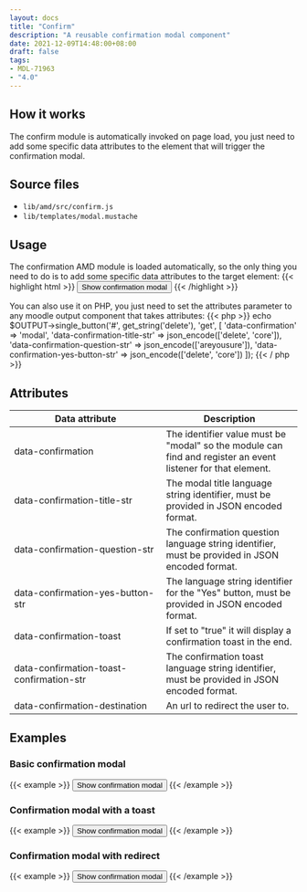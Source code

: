 ```yaml
---
layout: docs
title: "Confirm"
description: "A reusable confirmation modal component"
date: 2021-12-09T14:48:00+08:00
draft: false
tags:
- MDL-71963
- "4.0"
---
```


## How it works

The confirm module is automatically invoked on page load, you just need to add some specific data attributes
to the element that will trigger the confirmation modal.

## Source files

* `lib/amd/src/confirm.js` 
* `lib/templates/modal.mustache`

## Usage
The confirmation AMD module is loaded automatically, so the only thing you need to do is to add some specific data attributes
to the target element:
{{< highlight html >}}
<button type="button" class="btn btn-primary" data-confirmation="modal" data-confirmation-title-str='["delete", "core"]'
data-confirmation-question-str='["areyousure"]' data-confirmation-yes-button-str='["delete", "core"]'>Show confirmation modal</button>
{{< /highlight >}}

You can also use it on PHP, you just need to set the attributes parameter to any moodle output component that takes attributes:
{{< php >}}
echo $OUTPUT->single_button('#', get_string('delete'), 'get', [
    'data-confirmation' => 'modal',
    'data-confirmation-title-str' => json_encode(['delete', 'core']),
    'data-confirmation-question-str' => json_encode(['areyousure']),
    'data-confirmation-yes-button-str' => json_encode(['delete', 'core'])
]);
{{< / php >}}

## Attributes

<table class="table">
  <thead>
    <tr>
      <th style="width: 250px;">Data attribute</th>
      <th>Description</th>
    </tr>
  </thead>
  <tbody>
    <tr>
      <td>data-confirmation</td>
      <td>The identifier value must be "modal" so the module can find and register an event listener for that element.</td>
    </tr>
    <tr>
      <td>data-confirmation-title-str</td>
      <td>The modal title language string identifier, must be provided in JSON encoded format.</td>
    </tr>
    <tr>
      <td>data-confirmation-question-str</td>
      <td>The confirmation question language string identifier, must be provided in JSON encoded format.</td>
    </tr>
    <tr>
      <td>data-confirmation-yes-button-str</td>
      <td>The language string identifier for the "Yes" button, must be provided in JSON encoded format.</td>
    </tr>
    <tr>
      <td>data-confirmation-toast</td>
      <td>If set to "true" it will display a confirmation toast in the end.</td>
    </tr>
    <tr>
      <td>data-confirmation-toast-confirmation-str</td>
      <td>The confirmation toast language string identifier, must be provided in JSON encoded format.</td>
    </tr>
    <tr>
      <td>data-confirmation-destination</td>
      <td>An url to redirect the user to.</td>
    </tr>
  </tbody>
</table>

## Examples

### Basic confirmation modal

{{< example >}}
<button type="button" class="btn btn-primary" data-confirmation="modal" data-confirmation-title-str='["delete", "core"]'
data-confirmation-question-str='["areyousure"]' data-confirmation-yes-button-str='["delete", "core"]'>Show confirmation modal</button>
{{< /example >}}

### Confirmation modal with a toast

{{< example >}}
<button type="button" class="btn btn-primary" data-confirmation="modal" data-confirmation-title-str='["delete", "core"]'
data-confirmation-question-str='["areyousure"]' data-confirmation-yes-button-str='["delete", "core"]' data-confirmation-toast="true"
data-confirmation-toast-confirmation-str='["deleteblockinprogress", "block", "Online users"]'>Show confirmation modal</button>
{{< /example >}}

### Confirmation modal with redirect

{{< example >}}
<button type="button" class="btn btn-primary" data-confirmation="modal" data-confirmation-title-str='["delete", "core"]'
data-confirmation-question-str='["areyousure"]' data-confirmation-yes-button-str='["delete", "core"]' 
data-confirmation-destination="http://moodle.com">Show confirmation modal</button>
{{< /example >}}
